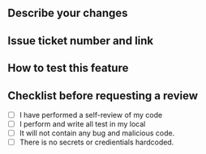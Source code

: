 ## Describe your changes

## Issue ticket number and link

## How to test this feature

## Checklist before requesting a review
- [ ] I have performed a self-review of my code
- [ ] I perform and write all test in my local 
- [ ] It will not contain any bug and malicious code.
- [ ] There is no secrets or credientials hardcoded.
